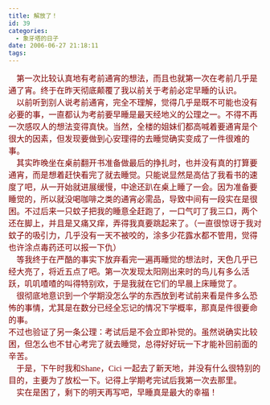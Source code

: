 ```yaml
---
title: 解放了！
id: 39
categories:
  - 象牙塔的日子
date: 2006-06-27 21:18:11
tags:
---
```


<div id="msgcns!DA984E57EDE76A7C!571" class="bvMsg"><div><font color="#800000"><span style="font-size:12pt;font-family:宋体;">    第一次比较认真地有考前通宵的想法，而且也就第一次在考前几乎是通了宵。终于在昨天彻底颠覆了我以前关于考前必定早睡的认识。</span><span lang="EN-US" style="font-size:12pt;"/></font></div>
<div><font color="#800000"><span style="font-size:12pt;font-family:宋体;">    以前听到别人说考前通宵，完全不理解，觉得几乎是既不可能也没有必要的事，一直都认为考前要早睡是最天经地义的公理之一。不得不再一次感叹人的想法变得真快。当然，全楼的姐妹们都高喊着要通宵是个很大的因素，但发现要做到心安理得的去睡觉确实变成了一件很难的事。</span><span lang="EN-US" style="font-size:12pt;"/></font></div>
<div><font color="#800000"><span style="font-size:12pt;font-family:宋体;">    其实昨晚坐在桌前翻开书准备做最后的挣扎时，也并没有真的打算要通宵，而是想着赶快看完了就去睡觉。只能说显然是高估了我看书的速度了吧，从一开始就进展缓慢，中途还趴在桌上睡了一会。因为准备要睡觉的，所以就没喝咖啡之类的通宵必需品，导致中间有一段实在是很困。不过后来一只蚊子把我的睡意全赶跑了，一口气叮了我三口，两个还在脚上，并且是又痛又痒，弄得我真要跳起来了。（一直很惊讶于我对蚊子的吸引力，几乎没有一天不被咬的，涂多少花露水都不管用，觉得也许涂点毒药还可以报一下仇）</span><span lang="EN-US" style="font-size:12pt;"/></font></div>
<div><font color="#800000"><span style="font-size:12pt;font-family:宋体;">    等我终于在严酷的事实下放弃看完一遍再睡觉的想法时，天色几乎已经大亮了，将近五点了吧。第一次发现太阳刚出来时的鸟儿有多么活跃，叽叽喳喳的叫得特别欢，于是我就在它们的早晨上床睡觉了。</span><span lang="EN-US" style="font-size:12pt;"/></font></div>
<div><font color="#800000"><span style="font-size:12pt;font-family:宋体;">    很彻底地意识到一个学期没怎么学的东西放到考试前来看是件多么恐怖的事情，尤其是在数分已经全忘记的情况下学概率，那真是件很要命的事。</span><span lang="EN-US" style="font-size:12pt;"/></font></div>
<div><font color="#800000"><span style="font-size:12pt;font-family:宋体;">不过也验证了另一条公理：考试后是不会立即补觉的。虽然说确实比较困，但怎么也不甘心考完了就去睡觉，总得好好玩一下才能补回前面的辛苦。</span><span lang="EN-US" style="font-size:12pt;"/></font></div>
<div><font color="#800000"><span style="font-size:12pt;font-family:宋体;">    于是，下午时我和</span><span lang="EN-US" style="font-size:12pt;"><font face="Times New Roman">Shane</font></span><span style="font-size:12pt;font-family:宋体;">，</span><span lang="EN-US" style="font-size:12pt;"><font face="Times New Roman">Cici </font></span><span style="font-size:12pt;font-family:宋体;">一起去了新天地，并没有什么很特别的目的，主要为了放松一下。记得上学期考完试后我第一次去那里。</span><span lang="EN-US" style="font-size:12pt;"/></font></div>
<div><span style="font-size:12pt;font-family:宋体;"><font color="#800000">    实在是困了，剩下的明天再写吧，早睡真是最大的幸福！</font></span><span lang="EN-US" style="font-size:12pt;"/></div></div>